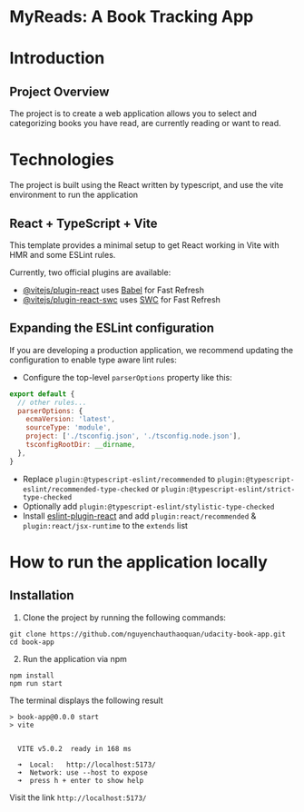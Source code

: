 # MyReads: A Book Tracking App
# Introduction
## Project Overview
The project is to create a web application allows you to select and categorizing books you have read, are currently reading or want to read.

# Technologies
The project is built using the React written by typescript, and use the vite environment to run the application
## React + TypeScript + Vite

This template provides a minimal setup to get React working in Vite with HMR and some ESLint rules.

Currently, two official plugins are available:

- [@vitejs/plugin-react](https://github.com/vitejs/vite-plugin-react/blob/main/packages/plugin-react/README.md) uses [Babel](https://babeljs.io/) for Fast Refresh
- [@vitejs/plugin-react-swc](https://github.com/vitejs/vite-plugin-react-swc) uses [SWC](https://swc.rs/) for Fast Refresh

## Expanding the ESLint configuration

If you are developing a production application, we recommend updating the configuration to enable type aware lint rules:

- Configure the top-level `parserOptions` property like this:

```js
export default {
  // other rules...
  parserOptions: {
    ecmaVersion: 'latest',
    sourceType: 'module',
    project: ['./tsconfig.json', './tsconfig.node.json'],
    tsconfigRootDir: __dirname,
  },
}
```

- Replace `plugin:@typescript-eslint/recommended` to `plugin:@typescript-eslint/recommended-type-checked` or `plugin:@typescript-eslint/strict-type-checked`
- Optionally add `plugin:@typescript-eslint/stylistic-type-checked`
- Install [eslint-plugin-react](https://github.com/jsx-eslint/eslint-plugin-react) and add `plugin:react/recommended` & `plugin:react/jsx-runtime` to the `extends` list

# How to run the application locally
## Installation

1. Clone the project by running the following commands:

```shell
git clone https://github.com/nguyenchauthaoquan/udacity-book-app.git
cd book-app
```

2. Run the application via npm

```shell
npm install
npm run start
```

The terminal displays the following result

```shell
> book-app@0.0.0 start
> vite


  VITE v5.0.2  ready in 168 ms

  ➜  Local:   http://localhost:5173/
  ➜  Network: use --host to expose
  ➜  press h + enter to show help
```

Visit the link `http://localhost:5173/`